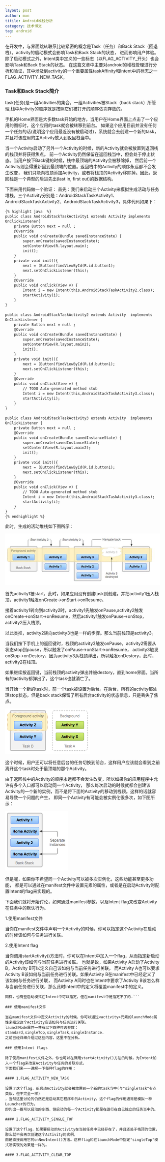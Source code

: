 ```yaml
---
layout: post
author: mxn
titile: Android堆栈分析
category: 技术博文
tag: android
---
```


在开发中，与界面跳转联系比较紧密的概念是Task（任务）和Back Stack（回退栈）。activity的启动模式会影响Task和Back Stack的状态，
进而影响用户体验。除了启动模式之外，Intent类中定义的一些标志（以FLAG_ACTIVITY_开头）也会影响Task和Back Stack的状态。
在这篇文章中主要对android的堆栈管理进行分析和验证，其中涉及到activity的一个重要属性taskAffinity和Intent中的标志之一FLAG_ACTIVITY_NEW_TASK。

### Task和Back Stack简介

task(任务)是一组Activities的集合，一组Activities被Stack（back stack）所管理,栈中Activity的顺序就是按照它们被打开的顺序依次存放的。

手机的Home界面是大多数task开始的地方，当用户在Home界面上点击了一个应用的图标时，这个应用的task就会被转移到前台。
如果这个应用目前并没有任何一个任务的话(说明这个应用最近没有被启动过)，系统就会去创建一个新的task，
并且将该应用的主Activity放入到返回栈当中。

当一个Activity启动了另外一个Activity的时候，新的Activity就会被放置到返回栈的栈顶并将获得焦点。
前一个Activity仍然保留在返回栈当中，但会处于停止状态。当用户按下Back键的时候，栈中最顶端的Activity会被移除掉，
然后前一个Activity则会得重新回到最顶端的位置。返回栈中的Activity的顺序永远都不会发生改变，
我们只能向栈顶添加Activity，或者将栈顶的Activity移除掉。因此，返回栈是一个典型的后进先出(last in, first out)的数据结构。

<!-- more -->

下面来用代码做一个验证：
首先：我们来启动三个Activity来模拟生成活动与任务堆栈，三个Activity分别是：AndroidStackTaskActivity1、
AndroidStackTaskActivity2、AndroidStackTaskActivity3，具体代码如果下：

    {% highlight java  %}
    public class AndroidStackTaskActivity1 extends Activity implements OnClickListener{
        private Button next = null ;
        @Override
        public void onCreate(Bundle savedInstanceState) {
            super.onCreate(savedInstanceState);
            setContentView(R.layout.main);
            init();
        }
        private void init(){
            next = (Button)findViewById(R.id.button1);
            next.setOnClickListener(this);
        }
        @Override
        public void onClick(View v) {
            Intent i = new Intent(this,AndroidStackTaskActivity2.class);
            startActivity(i);
        }
    }

    public class AndroidStackTaskActivity2 extends Activity  implements OnClickListener {
        private Button next = null ;
        @Override
        public void onCreate(Bundle savedInstanceState) {
            super.onCreate(savedInstanceState);
            setContentView(R.layout.main2);
            init();
        }
        private void init(){
            next = (Button)findViewById(R.id.button1);
            next.setOnClickListener(this);
        }
        @Override
        public void onClick(View v) {
            // TODO Auto-generated method stub
            Intent i = new Intent(this,AndroidStackTaskActivity3.class);
            startActivity(i);
        }
    }

    public class AndroidStackTaskActivity3 extends Activity  implements OnClickListener {
        private Button next = null ;
        @Override
        public void onCreate(Bundle savedInstanceState) {
            super.onCreate(savedInstanceState);
            setContentView(R.layout.main2);
            init();
        }
        private void init(){
            next = (Button)findViewById(R.id.button1);
            next.setOnClickListener(this);
        }
        @Override
        public void onClick(View v) {
            // TODO Auto-generated method stub
            Intent i = new Intent(this,AndroidStackTaskActivity3.class);
            startActivity(i);
        }
    }
    {% endhighlight %}


此时，生成的活动堆栈如下图所示：

![](https://raw.githubusercontent.com/mxn21/mxn21.github.io/master/public/img/img54.jpg)

首先activity1被start，此时，如果应用没有创建task则创建，并把activity1压入栈顶，activity1触发onCreate->onStart->onResume。

接着activity1转向到activity2时，activity1先触发onPause,activity2触发onCreate->onStart->onResume，然后activity1触发onPause->onStop，activity2压入栈顶。

以此类推，activity2转向activity3也是一样的步骤。那么当前栈顶是activity3。

当我们按下手机上的返回键时，栈顶的activity3触发onPause，activity2需要从状态stop到pause，所以触发了onPause->onStart->onResume，
activity3触发onStop->onDestory，因为activity3从栈顶弹出，所以触发onDestory，此时，activity2在栈顶。

如果继续按返回键，当前栈顶的activity弹出并被destory，直到home界面。当所有的activity都弹出了，这个task也就消亡了。


当开始一个新的task时，前一个task被设置为后台。在后台，所有的activity都处理stop状态，但是back stack保留了所有后台activity的状态信息，只是丢失了焦点。

![](https://raw.githubusercontent.com/mxn21/mxn21.github.io/master/public/img/img55.png)

这个时候，用户还可以将任意后台的任务切换到前台，这样用户应该就会看到之前离开这个task时处于最顶端的那个Activity。

由于返回栈中的Activity的顺序永远都不会发生改变，所以如果你的应用程序中允许有多个入口都可以启动同一个Activity，
那么每次启动的时候就都会创建该Activity的一个新的实例，而不是将下面的Activity的移动到栈顶。这样的话就容易导致一个问题的产生，
即同一个Activity有可能会被实例化很多次，如下图所示：

![](https://raw.githubusercontent.com/mxn21/mxn21.github.io/master/public/img/img56.png)


但是呢，如果你不希望同一个Activity可以被多次实例化，这些功能甚至更多功能，
都是可以通过在manifest文件中设置<activity>元素的属性，或者是在启动Activity时配置Intent的flag来实现的。

下面我们就将开始讨论，如何通过manifest参数，以及Intent flag来改变Activity在任务中的默认行为。

1.使用manifest文件

当你在manifest文件中声明一个Activity的时候，你可以指定这个Activity在启动的时候该如何与任务进行关联。

2.使用Intent flag

当你调用startActivity()方法时，你可以在Intent中加入一个flag，从而指定新启动的Activity该如何与当前任务进行关联。
也就是说，如果Activity A启动了Activity B，Activity B可以定义自己该如何与当前任务进行关联，
而Activity A也可以要求Activity B该如何与当前任务进行关联。如果Activity B在manifest中已经定义了该如何与任务进行关联，
而Activity A同时也在Intent中要求了Activity B该怎么样与当前任务进行关联，那么此时Intent中的定义将覆盖manifest中的定义。

```需要注意的是，有些启动模式在manifest中可以指定，但在Intent中是指定不了的。
同样，也有些启动模式在Intent中可以指定，但在manifest中是指定不了的.```

### 使用manifest文件

当在manifest文件中定义Activity的时候，你可以通过<activity>元素的launchMode属性来指定这个Activity应该如何与任务进行关联。
launchMode属性一共有以下四种可选参数：standard,singleTop,singleTask,singleInstance.
之前已经详细介绍过这些内容，这里不在分析。

### 使用Intent flags

除了使用manifest文件之外，你也可以在调用startActivity()方法的时候，为Intent加入一个flag来改变Activity与任务的关联方式，
下面我们来一一讲解一下每种flag的作用：

#### 1.FLAG_ACTIVITY_NEW_TASK

设置了这个flag，新启动Activity就会被放置到一个新的task当中(与"singleTask"有点类似，但不完全一样)
，当然这里讨论的仍然还是启动其它程序中的Activity。这个flag的作用通常是模拟一种Launcher的行为，
即列出一推可以启动的东西，但启动的每一个Activity都是在运行在自己独立的任务当中的。

#### 2.FLAG_ACTIVITY_SINGLE_TOP

设置了这个flag，如果要启动的Activity在当前任务中已经存在了，并且还处于栈顶的位置，那么就不会再次创建这个Activity的实例，
而是直接调用它的onNewIntent()方法。这种flag和在launchMode中指定"singleTop"模式所实现的效果是一样的。

#### 3.FLAG_ACTIVITY_CLEAR_TOP








